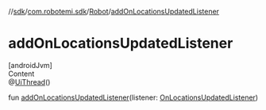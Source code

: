 //[sdk](../../../index.md)/[com.robotemi.sdk](../index.md)/[Robot](index.md)/[addOnLocationsUpdatedListener](add-on-locations-updated-listener.md)



# addOnLocationsUpdatedListener  
[androidJvm]  
Content  
@[UiThread](https://developer.android.com/reference/kotlin/androidx/annotation/UiThread.html)()  
  
fun [addOnLocationsUpdatedListener](add-on-locations-updated-listener.md)(listener: [OnLocationsUpdatedListener](../../com.robotemi.sdk.listeners/-on-locations-updated-listener/index.md))  



